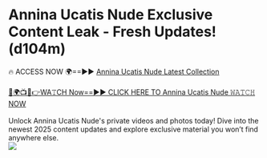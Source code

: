 # Annina Ucatis Nude Exclusive Content Leak - Fresh Updates! (d104m)

🔥 ACCESS NOW 🌍==►► <a href="https://tinyurl.com/yc657z5k" rel="nofollow">Annina Ucatis Nude Latest Collection</a>
<br><br>
[🔴🌍📺📱👉WA𝚃CH Now==►► CLICK HERE TO Annina Ucatis Nude 𝚆𝙰𝚃𝙲𝙷 NOW](https://tinyurl.com/yc657z5k)
<br><br>
Unlock Annina Ucatis Nude's private videos and photos today! Dive into the newest 2025 content updates and explore exclusive material you won’t find anywhere else.
<br>
<a href="https://tinyurl.com/yc657z5k" rel="nofollow" data-target="animated-image.originalLink"><img src="https://camo.githubusercontent.com/8a4f000d20f83aca3bf7ec5f350d767afa0574a8a352519fd8cfa583a6f93a33/68747470733a2f2f692e696d6775722e636f6d2f644a486b345a712e676966" data-canonical-src="https://i.imgur.com/dJHk4Zq.gif" style="max-width: 100%; display: inline-block;" data-target="animated-image.originalImage"></a>
<br>
